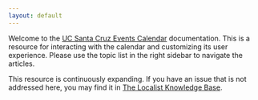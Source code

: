 ```yaml
---
layout: default
---
```

Welcome to the [UC Santa Cruz Events Calendar](https://calendar.ucsc.edu/) documentation. This is a resource for interacting with the calendar and customizing its user experience. Please use the topic list in the right sidebar to navigate the articles.

This resource is continuously expanding. If you have an issue that is not addressed here, you may find it in [The Localist Knowledge Base](https://support.localist.com/).
